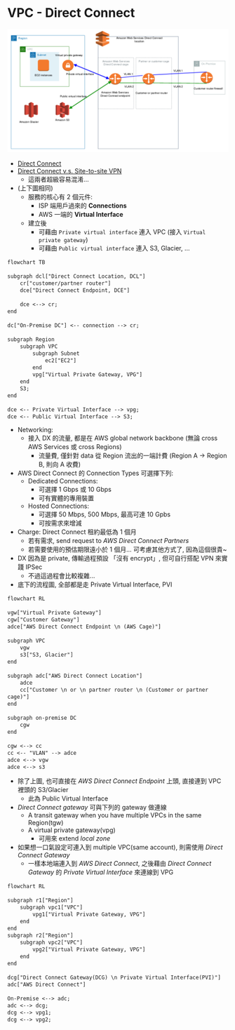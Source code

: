 
# VPC - Direct Connect

![AWS Direct Connect](./img/AWSDirectConnect.png)

- [Direct Connect](https://docs.aws.amazon.com/directconnect/latest/UserGuide/Welcome.html)
- [Direct Connect v.s. Site-to-site VPN](https://www.stormit.cloud/blog/comparison-aws-direct-connect-vs-vpn/)
  - 這兩者超級容易混淆...
- (上下圖相同) 
  - 服務的核心有 2 個元件:
    - ISP 端用戶過來的 **Connections**
    - AWS 一端的 **Virtual Interface**
  - 建立後
    - 可藉由 `Private virtual interface` 連入 VPC (接入 `Virtual private gateway`)
    - 可藉由 `Public virtual interface` 連入 S3, Glacier, ...

```mermaid
flowchart TB

subgraph dcl["Direct Connect Location, DCL"]
    cr["customer/partner router"]
    dce["Direct Connect Endpoint, DCE"]

    dce <--> cr;
end

dc["On-Premise DC"] <-- connection --> cr;

subgraph Region
    subgraph VPC
        subgraph Subnet
            ec2["EC2"]
        end
        vpg["Virtual Private Gateway, VPG"]
    end  
    S3;
end

dce <-- Private Virtual Interface --> vpg;
dce <-- Public Virtual Interface --> S3;
```

- Networking:
    - 接入 DX 的流量, 都是在 AWS global network backbone (無論 cross AWS Services 或 cross Regions)
        - 流量費, 僅針對 data 從 Region 流出的一端計費 (Region A -> Region B, 則向 A 收費)
- AWS Direct Connect 的 Connection Types 可選擇下列:
    - Dedicated Connections:
        - 可選擇 1 Gbps 或 10 Gbps
        - 可有實體的專用裝置
    - Hosted Connections:
        - 可選擇 50 Mbps, 500 Mbps, 最高可達 10 Gpbs
        - 可按需求來增減
- Charge: Direct Connect 租約最低為 1 個月
    - 若有需求, send request to *AWS Direct Connect Partners*
    - 若需要使用的預估期限遠小於 1 個月... 可考慮其他方式了, 因為這個很貴~
- DX 因為是 private, 傳輸過程預設 「沒有 encrypt」, 但可自行搭配 VPN 來實踐 IPSec
    - 不過這過程會比較複雜...
- 底下的流程圖, 全部都是走 Private Virtual Interface, PVI

```mermaid
flowchart RL

vgw["Virtual Private Gateway"]
cgw["Customer Gateway"]
adce["AWS Direct Connect Endpoint \n (AWS Cage)"]

subgraph VPC
    vgw
    s3["S3, Glacier"]
end

subgraph adc["AWS Direct Connect Location"]
    adce
    cc["Customer \n or \n partner router \n (Customer or partner cage)"]
end

subgraph on-premise DC
    cgw
end

cgw <--> cc
cc <-- "VLAN" --> adce
adce <--> vgw
adce <--> s3
```

- 除了上圖, 也可直接在 *AWS Direct Connect Endpoint* 上頭, 直接連到 VPC 裡頭的 S3/Glacier
    - 此為 Public Virtual Interface
- *Direct Connect gateway* 可與下列的 gateway 做連線 
    - A transit gateway when you have multiple VPCs in the same Region(tgw)
    - A virtual private gateway(vpg)
        - 可用來 extend *local zone*
- 如果想一口氣設定可連入到 multiple VPC(same account), 則需使用 *Direct Connect Gateway*
    - 一樣本地端連入到 *AWS Direct Connect*, 之後藉由 *Direct Connect Gateway* 的 *Private Virtual Interface* 來連線到 VPG

```mermaid
flowchart RL

subgraph r1["Region"]
    subgraph vpc1["VPC"]
        vpg1["Virtual Private Gateway, VPG"]
    end
end
subgraph r2["Region"]
    subgraph vpc2["VPC"]
        vpg2["Virtual Private Gateway, VPG"]
    end
end

dcg["Direct Connect Gateway(DCG) \n Private Virtual Interface(PVI)"]
adc["AWS Direct Connect"]

On-Premise <--> adc;
adc <--> dcg;
dcg <--> vpg1;
dcg <--> vpg2;
```
